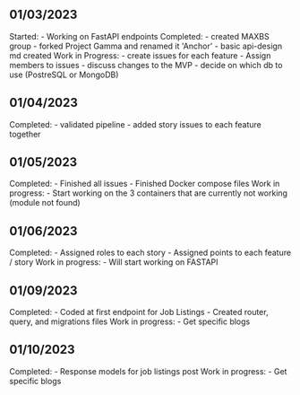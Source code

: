 ## 01/03/2023

Started:
    - Working on FastAPI endpoints
Completed:
    - created MAXBS group
    - forked Project Gamma and renamed it 'Anchor'
    - basic api-design md created
Work in Progress:
    - create issues for each feature
    - Assign members to issues
    - discuss changes to the MVP
    - decide on which db to use (PostreSQL or MongoDB)

## 01/04/2023
Completed:
    - validated pipeline
    - added story issues to each feature together

## 01/05/2023

Completed:
    - Finished all issues
    - Finished Docker compose files
Work in progress:
    - Start working on the 3 containers that are currently not working (module not found)

## 01/06/2023
Completed:
    - Assigned roles to each story
    - Assigned points to each feature / story
Work in progress:
    - Will start working on FASTAPI

## 01/09/2023
Completed:
    - Coded at first endpoint for Job Listings
    - Created router, query, and migrations files
Work in progress:
    - Get specific blogs


## 01/10/2023
Completed:
    - Response models for job listings post
Work in progress:
    - Get specific blogs

